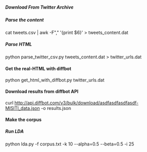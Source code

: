 ##### Download From Twitter Archive

##### Parse the content

cat tweets.csv | awk -F"," '{print $6}' > tweets_content.dat

##### Parse HTML

python parse_twitter_csv.py tweets_content.dat > twitter_urls.dat

#### Get the real-HTML with diffbot

python get_html_with_diffbot.py twitter_urls.dat

#### Download results from diffbot API

curl http://api.diffbot.com/v3/bulk/download/asdfasdfasdfasdf-MISITI_data.json -o results.json

#### Make the corpus


##### Run LDA

python lda.py -f corpus.txt -k 10 --alpha=0.5 --beta=0.5 -i 25